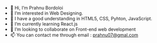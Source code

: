 - 👋 Hi, I’m Prahnu Bordoloi
- 👀 I’m interested in Web Designing.
- 👀 I have a good understanding in HTML5, CSS, Pyhton, JavaScript. 
- 🌱 I’m currently learning React.js
- 💞️ I’m looking to collaborate on Front-end web development
- 📫 You can contact me through email : prahnu07@gmal.com

<!---
prahnu/prahnu is a ✨ special ✨ repository because its `README.md` (this file) appears on your GitHub profile.
You can click the Preview link to take a look at your changes.
--->
